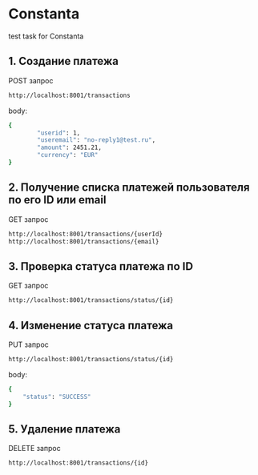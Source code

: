 # Constanta
 test task for Constanta


## 1. Создание платежа
POST запрос   
```sh
http://localhost:8001/transactions
```
body:
```sh
{
        "userid": 1,
        "useremail": "no-reply1@test.ru",
        "amount": 2451.21,
        "currency": "EUR"
}
```
## 2. Получение списка платежей пользователя по его ID или email
GET запрос 
```sh  
http://localhost:8001/transactions/{userId}
http://localhost:8001/transactions/{email}
```

## 3. Проверка статуса платежа по ID
GET запрос
```sh
http://localhost:8001/transactions/status/{id}
```

## 4. Изменение статуса платежа
PUT запрос
```sh 
http://localhost:8001/transactions/status/{id}
```
body:
```sh
{
    "status": "SUCCESS"
}
```
## 5. Удаление платежа
DELETE запрос 
```sh
http://localhost:8001/transactions/{id}
```